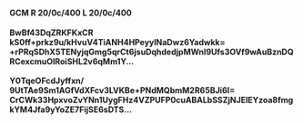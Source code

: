 #### GCM R 20/0c/400 L 20/0c/400
**BwBf43DqZRKFKxCR**<br/>**kS0ff+prkz9u/kHvuV4TiANH4HPeyylNaDwz6Yadwkk=**<br/>**+rPRqSDhX5TENyjqGmg5qrCt6jsuDqhdedjpMWnI9Ufs3OVf9wAuBznDQRCexcmuOlRoiSHL2v6qMm1Y...**<br/><br/>
**Y0TqeOFcdJyffxn/**<br/>**9UtTAe9Sm1AGfVdXFcv3LVKBe+PNdMQbmM2R65BJi6I=**<br/>**CrCWk33HpxvoZvYNn1UygFHz4VZPUFP0cuABALbSSZjNJElEYzoa8fmgkYM4Jfa9yYoZE7FijSE6sDTS...**